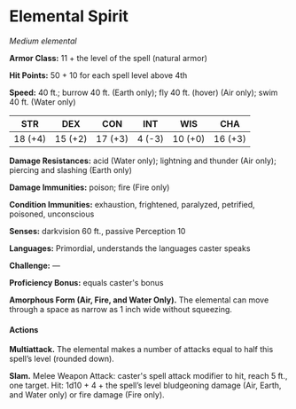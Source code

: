 # Elemental Spirit
*Medium elemental*

**Armor Class:** 11 + the level of the spell (natural armor)

**Hit Points:** 50 + 10 for each spell level above 4th

**Speed:** 40 ft.; burrow 40 ft. (Earth only); fly 40 ft. (hover) (Air only); swim 40 ft. (Water only)

**STR**|**DEX**|**CON**|**INT**|**WIS**|**CHA**
-------|-------|-------|-------|-------|-------
18 (+4)|15 (+2)|17 (+3)|4 (-3) |10 (+0)|16 (+3)

**Damage Resistances:** acid (Water only); lightning and thunder (Air only); piercing and slashing (Earth only)

**Damage Immunities:** poison; fire (Fire only)

**Condition Immunities:** exhaustion, frightened, paralyzed, petrified, poisoned, unconscious

**Senses:** darkvision 60 ft., passive Perception 10

**Languages:** Primordial, understands the languages caster speaks

**Challenge:** —

**Proficiency Bonus:** equals caster's bonus

**Amorphous Form (Air, Fire, and Water Only).** The elemental can move through a space as narrow as 1 inch wide without squeezing.

#### Actions
**Multiattack.** The elemental makes a number of attacks equal to half this spell’s level (rounded down).

**Slam.** Melee Weapon Attack: caster's spell attack modifier to hit, reach 5 ft., one target. Hit: 1d10 + 4 + the spell’s level bludgeoning damage (Air, Earth, and Water only) or fire damage (Fire only).